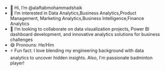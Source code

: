 - 👋 Hi, I’m @alaftabmohammadshaik
- 👀 I’m interested in Data Analytics,Business Analytics,Product Management, Marketing Analytics,Business Intelligence,Finance Analytics
- 💞️ I’m looking to collaborate on data visualization projects, Power BI dashboard development, and innovative analytics solutions for business challenges
- 😄 Pronouns: He/Him
- ⚡ Fun fact: I love blending my engineering background with data analytics to uncover hidden insights. Also, I'm passionate badminton player! 

<!---
alaftabmohammadshaik/alaftabmohammadshaik is a ✨ special ✨ repository because its `README.md` (this file) appears on your GitHub profile.
You can click the Preview link to take a look at your changes.
--->
